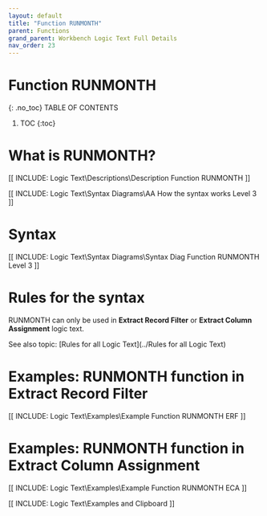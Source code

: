 ```yaml
---
layout: default
title: "Function RUNMONTH"
parent: Functions
grand_parent: Workbench Logic Text Full Details
nav_order: 23
---
```

# Function RUNMONTH
{: .no_toc}
TABLE OF CONTENTS 
1. TOC
{:toc}  

# What is RUNMONTH?

[[ INCLUDE: Logic Text\Descriptions\Description Function RUNMONTH ]]

[[ INCLUDE: Logic Text\Syntax Diagrams\AA How the syntax works Level 3 ]]

# Syntax 

[[ INCLUDE: Logic Text\Syntax Diagrams\Syntax Diag Function RUNMONTH Level 3 ]]

# Rules for the syntax 

RUNMONTH can only be used in **Extract Record Filter** or **Extract Column Assignment** logic text.

See also topic: [Rules for all Logic Text](../Rules for all Logic Text) 

# Examples: RUNMONTH function in Extract Record Filter 

[[ INCLUDE: Logic Text\Examples\Example Function RUNMONTH ERF ]]

# Examples: RUNMONTH function in Extract Column Assignment 

[[ INCLUDE: Logic Text\Examples\Example Function RUNMONTH ECA ]]

[[ INCLUDE: Logic Text\Examples and Clipboard ]]

